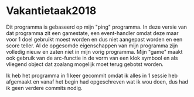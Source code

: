 # Vakantietaak2018

Dit programma is gebaseerd op mijn "ping" programma. In deze versie van dat programma zit een gamestate, een event-handler omdat deze maar voor 1 doel gebruikt moest worden en dus niet aangepast worden en een score teller. Al de opgesomde eigenschappen van mijn programma zijn volledig nieuw en zaten niet in mijn vorig programma. Mijn "game" maakt ook gebruik van de arc-functie in de vorm van een klok symbool en als vliegend object dat zoalang mogelijk moet terug gebotst worden.

Ik heb het programma in 1 keer gecommit omdat ik alles in 1 sessie heb afgemaakt en vanaf het begin had opgeschreven wat ik wou doen, dus had ik geen verdere commits nodig.
